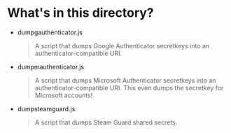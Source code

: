 What's in this directory?
========

- dumpgauthenticator.js
  > A script that dumps Google Authenticator secretkeys into an authenticator-compatible URI.
- dumpmauthenticator.js
  > A script that dumps Microsoft Authenticator secretkeys into an authenticator-compatible URI. This even dumps the secretkey for Microsoft accounts!
- dumpsteamguard.js
  > A script that dumps Steam Guard shared secrets.
